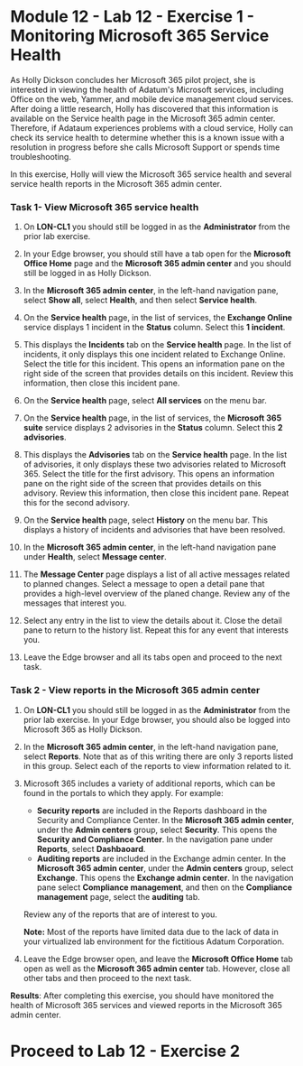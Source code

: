 # Module 12 - Lab 12 - Exercise 1 - Monitoring Microsoft 365 Service Health 

As Holly Dickson concludes her Microsoft 365 pilot project, she is interested in viewing the health of Adatum's Microsoft services, including Office on the web, Yammer, and mobile device management cloud services. After doing a little research, Holly has discovered that this information is available on the Service health page in the Microsoft 365 admin center. Therefore, if Adataum experiences problems with a cloud service, Holly can check its service health to determine whether this is a known issue with a resolution in progress before she calls Microsoft Support or spends time troubleshooting.

In this exercise, Holly will view the Microsoft 365 service health and several service health reports in the Microsoft 365 admin center.

### Task 1- View Microsoft 365 service health

1. On **LON-CL1** you should still be logged in as the **Administrator** from the prior lab exercise. 

2. In your Edge browser, you should still have a tab open for the **Microsoft Office Home** page and the **Microsoft 365 admin center** and you should still be logged in as Holly Dickson.
 
3. In the **Microsoft 365 admin center**, in the left-hand navigation pane, select **Show all**, select **Health**, and then select **Service health**. 

4. On the **Service health** page, in the list of services, the **Exchange Online** service displays 1 incident in the **Status** column. Select this **1 incident**.

5. This displays the **Incidents** tab on the **Service health** page. In the list of incidents, it only displays this one incident related to Exchange Online. Select the title for this incident. This opens an information pane on the right side of the screen that provides details on this incident. Review this information, then close this incident pane.

6. On the **Service health** page, select **All services** on the menu bar.

7. On the **Service health** page, in the list of services, the **Microsoft 365 suite** service displays 2 advisories in the **Status** column. Select this **2 advisories**.

8. This displays the **Advisories** tab on the **Service health** page. In the list of advisories, it only displays these two advisories related to Microsoft 365. Select the title for the first advisory. This opens an information pane on the right side of the screen that provides details on this advisory. Review this information, then close this incident pane. Repeat this for the second advisory.

9. On the **Service health** page, select **History** on the menu bar. This displays a history of incidents and advisories that have been resolved.

10. In the **Microsoft 365 admin center**, in the left-hand navigation pane under **Health**, select **Message center**. 

11. The **Message Center** page displays a list of all active messages related to  planned changes. Select a message to open a detail pane that provides a high-level overview of the planed change. Review any of the messages that interest you. 

12. Select any entry in the list to view the details about it. Close the detail pane to return to the history list. Repeat this for any event that interests you.

13. Leave the Edge browser and all its tabs open and proceed to the next task.

### Task 2 - View reports in the Microsoft 365  admin center

1. On **LON-CL1** you should still be logged in as the **Administrator** from the prior lab exercise. In your Edge browser, you should also be logged into Microsoft 365 as Holly Dickson.

2. In the **Microsoft 365  admin center**, in the left-hand navigation pane, select **Reports**. Note that as of this writing there are only 3 reports listed in this group. Select each of the reports to view information related to it.

3. Microsoft 365 includes a variety of additional reports, which can be found in the portals to which they apply. For example: 

	- **Security reports** are included in the Reports dashboard in the Security and Compliance Center. In the **Microsoft 365 admin center**, under the **Admin centers** group, select **Security**. This opens the **Security and Compliance Center**. In the navigation pane under **Reports**, select **Dashbaoard**.
	- **Auditing reports** are included in the Exchange admin center. In the **Microsoft 365 admin center**, under the **Admin centers** group, select **Exchange**. This opens the **Exchange admin center**. In the navigation pane select **Compliance management**, and then on the **Compliance management** page, select the **auditing** tab.

	Review any of the reports that are of interest to you. 

	**Note:** Most of the reports have limited data due to the lack of data in your virtualized lab environment for the fictitious Adatum Corporation. 

4. Leave the Edge browser open, and leave the **Microsoft Office Home** tab open as well as the **Microsoft 365 admin center** tab. However, close all other tabs and then proceed to the next task.


**Results**: After completing this exercise, you should have monitored the health of Microsoft 365  services and viewed reports in the Microsoft 365  admin center.

# Proceed to Lab 12 - Exercise 2